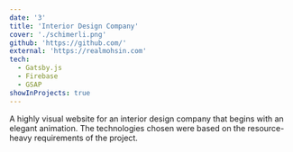 ```yaml
---
date: '3'
title: 'Interior Design Company'
cover: './schimerli.png'
github: 'https://github.com/'
external: 'https://realmohsin.com'
tech:
  - Gatsby.js
  - Firebase
  - GSAP
showInProjects: true
---
```


A highly visual website for an interior design company that begins with an elegant animation. The technologies chosen were based on the resource-heavy requirements of the project.

